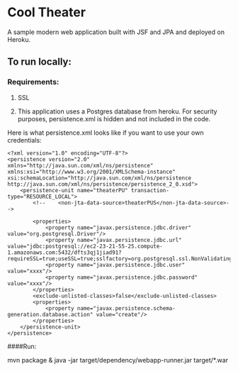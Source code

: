 # Cool Theater

A sample modern web application built with JSF and JPA and deployed on Heroku.

## To run locally:

### Requirements: 

1) SSL

2) This application uses a Postgres database from heroku. For security purposes, persistence.xml is hidden and not included in the code.

Here is what persistence.xml looks like if you want to use your own credentials:

```
<?xml version="1.0" encoding="UTF-8"?>
<persistence version="2.0" xmlns="http://java.sun.com/xml/ns/persistence" xmlns:xsi="http://www.w3.org/2001/XMLSchema-instance" xsi:schemaLocation="http://java.sun.com/xml/ns/persistence http://java.sun.com/xml/ns/persistence/persistence_2_0.xsd">
    <persistence-unit name="theaterPU" transaction-type="RESOURCE_LOCAL">
        <!--    <non-jta-data-source>theaterPUS</non-jta-data-source>-->

        <properties>
            <property name="javax.persistence.jdbc.driver" value="org.postgresql.Driver"/>
            <property name="javax.persistence.jdbc.url" value="jdbc:postgresql://ec2-23-21-55-25.compute-1.amazonaws.com:5432/dfts3qj1jiad91?requireSSL=true;useSSL=true;sslfactory=org.postgresql.ssl.NonValidatingFactory"/>
            <property name="javax.persistence.jdbc.user" value="xxxx"/>
            <property name="javax.persistence.jdbc.password" value="xxxx"/> 
        </properties>
        <exclude-unlisted-classes>false</exclude-unlisted-classes>
        <properties>
            <property name="javax.persistence.schema-generation.database.action" value="create"/>
        </properties>
    </persistence-unit>
</persistence> 

```

####Run:

mvn package & java -jar target/dependency/webapp-runner.jar target/*.war
